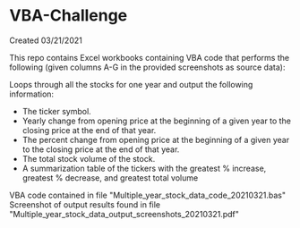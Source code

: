 # VBA-Challenge

Created 03/21/2021

This repo contains Excel workbooks containing VBA code that performs the following (given columns A-G in the provided screenshots as source data):

Loops through all the stocks for one year and output the following information:  
  * The ticker symbol.  
  * Yearly change from opening price at the beginning of a given year to the closing price at the end of that year.  
  * The percent change from opening price at the beginning of a given year to the closing price at the end of that year.  
  * The total stock volume of the stock.
  * A summarization table of the tickers with the greatest % increase, greatest % decrease, and greatest total volume

VBA code contained in file "Multiple_year_stock_data_code_20210321.bas"  
Screenshot of output results found in file "Multiple_year_stock_data_output_screenshots_20210321.pdf"
